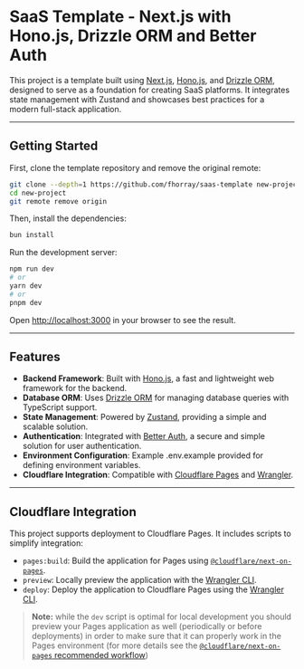 # SaaS Template - Next.js with Hono.js, Drizzle ORM and Better Auth

This project is a template built using [Next.js](https://nextjs.org/), [Hono.js](https://hono.dev/), and [Drizzle ORM](https://orm.drizzle.team/), designed to serve as a foundation for creating SaaS platforms. It integrates state management with Zustand and showcases best practices for a modern full-stack application.

---

## Getting Started

First, clone the template repository and remove the original remote:

```bash
git clone --depth=1 https://github.com/fhorray/saas-template new-project
cd new-project
git remote remove origin
```

Then, install the dependencies:

```bash
bun install
```

Run the development server:

```bash
npm run dev
# or
yarn dev
# or
pnpm dev
```

Open [http://localhost:3000](http://localhost:3000) in your browser to see the result.

---

## Features

- **Backend Framework**: Built with [Hono.js](https://hono.dev/), a fast and lightweight web framework for the backend.
- **Database ORM**: Uses [Drizzle ORM](https://orm.drizzle.team/) for managing database queries with TypeScript support.
- **State Management**: Powered by [Zustand](https://zustand-demo.pmnd.rs/), providing a simple and scalable solution.
- **Authentication**: Integrated with [Better Auth](https://better-auth.com/), a secure and simple solution for user authentication.
- **Environment Configuration**: Example .env.example provided for defining environment variables.
- **Cloudflare Integration**: Compatible with [Cloudflare Pages](https://pages.cloudflare.com/) and [Wrangler](https://developers.cloudflare.com/workers/wrangler/).

---

## Cloudflare Integration

This project supports deployment to Cloudflare Pages. It includes scripts to simplify integration:

- `pages:build`: Build the application for Pages using [`@cloudflare/next-on-pages`](https://github.com/cloudflare/next-on-pages).
- `preview`: Locally preview the application with the [Wrangler CLI](https://developers.cloudflare.com/workers/wrangler/).
- `deploy`: Deploy the application to Cloudflare Pages using the [Wrangler CLI](https://developers.cloudflare.com/workers/wrangler/).

> **Note:** while the `dev` script is optimal for local development you should preview your Pages application as well (periodically or before deployments) in order to make sure that it can properly work in the Pages environment (for more details see the [`@cloudflare/next-on-pages` recommended workflow](https://github.com/cloudflare/next-on-pages/blob/main/internal-packages/next-dev/README.md#recommended-development-workflow))
